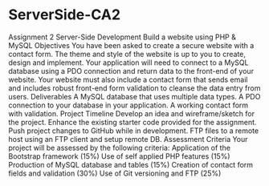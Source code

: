 # ServerSide-CA2
Assignment 2
Server-Side Development
Build a website using PHP & MySQL
Objectives
You have been asked to create a secure website with a contact form. The theme and style of the website is up to you to create, design and implement. Your application will need to connect to a MySQL database using a PDO connection and return data to the front-end of your website. Your website must also include a contact form that sends email and includes robust front-end form validation to cleanse the data entry from users.
Deliverables
A MySQL database that uses multiple data types.
A PDO connection to your database in your application.
A working contact form with validation.
Project Timeline
Develop an idea and wireframe/sketch for the project.
Enhance the existing starter code provided for the assignment.
Push project changes to GitHub while in development.
FTP files to a remote host using an FTP client and setup remote DB. 
Assessment Criteria 
Your project will be assessed by the following criteria:
Application of the Bootstrap framework (15%)
Use of self applied PHP features (15%)
Production of MySQL database and tables (15%)
Creation of contact form fields and validation (30%)
Use of Git versioning and FTP (25%)
